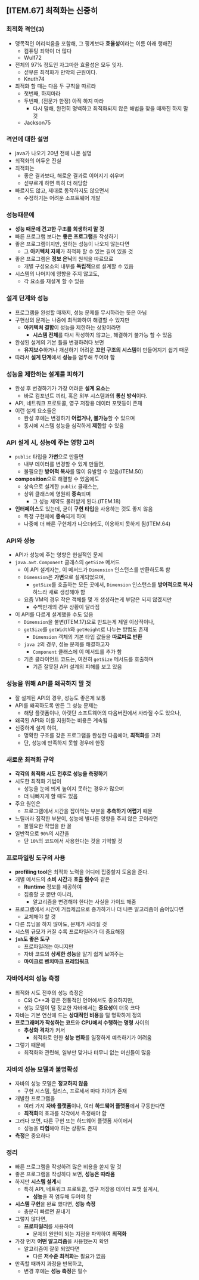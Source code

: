 ## [ITEM.67] 최적화는 신중히
### 최적화 격언(3)
- 맹목적인 어리석음을 포함해, 그 핑계보다 **효율성**이라는 이름 아래 행해진
  - 컴퓨팅 죄악이 더 많다
  - Wulf72
- 전체의 97% 정도인 자그마한 효율성은 모두 잊자.
  - 섣부른 최적화가 만악의 근원이다.
  - Knuth74
- 최적화 할 때는 다음 두 규칙을 따르라
  - 첫번째, 하지마라
  - 두번째, (전문가 한정) 아직 하지 마라
    - 다시 말해, 완전히 명백하고 최적화되지 않은 해법을 찾을 때까진 하지 말 것
  - Jackson75

### 격언에 대한 설명
- java가 나오기 20년 전에 나온 설명
- 최적화의 어두운 진실
- 최적화는
  - 좋은 결과보다, 해로운 결과로 이어지기 쉬우며
  - 섣부르게 하면 특히 더 해당함
- 빠르지도 않고, 제대로 동작하지도 않으면서
  - 수정하기는 어려운 소프트웨어 개발

### 성능때문에
- **성능 때문에 견고한 구조를 희생하지 말 것**
- 빠른 프로그램 보다는 **좋은 프로그램**을 작성하기
- 좋은 프로그램이지만, 원하는 성능이 나오지 않는다면
  - 그 **아키텍처 자체**가 최적화 할 수 있는 길이 있을 것
- 좋은 프로그램은 **정보 은닉**의 원칙을 따르므로
  - 개별 구성요소의 내부를 **독립적**으로 설계할 수 있음
- 시스템의 나머지에 영향을 주지 않고도,
  - 각 요소를 재설계 할 수 있음

### 설계 단계와 성능
- 프로그램을 완성할 때까지, 성능 문제를 무시하라는 뜻은 아님
- 구현상의 문제는 나중에 최적화하여 해결할 수 있지만
  - **아키텍처 결함**이 성능을 제한하는 상황이라면
    - **시스템 전체**를 다시 작성하지 않고는, 해결하기 불가능 할 수 있음
- 완성된 설계의 기본 틀을 변경하려다 보면
  - **유지보수**하거나 개선하기 어려운 **꼬인 구조의 시스템**이 만들어지기 쉽기 때문
- 따라서 **설계 단계**에서 **성능**을 염두해 두어야 함

### 성능을 제한하는 설계를 피하기
- 완성 후 변경하기가 가장 어려운 **설계 요소**는
  - 바로 컴포넌트 끼리, 혹은 외부 시스템과의 **통신 방식**이다.
- API, 네트워크 프로토콜, 영구 저장용 데이터 포맷등이 존재
- 이런 설계 요소들은
  - 완성 후에는 변경하기 **어렵거나, 불가능**할 수 있으며
  - 동시에 시스템 성능을 심각하게 **제한**할 수 있음

### API 설계 시, 성능에 주는 영향 고려
- `public` 타입을 **가변**으로 만들면
  - 내부 데이터를 변경할 수 있게 만들면,
  - 불필요한 **방어적 복사**를 많이 유발할 수 있음(ITEM.50)
- **composition**으로 해결할 수 있음에도
  - 상속으로 설계한 `public` 클래스는,
  - 상위 클래스에 영원히 **종속**되며
    - 그 성능 제약도 물려받게 된다.(ITEM.18)
- **인터페이스**도 있는데, 굳이 **구현 타입**을 사용하는 것도 좋지 않음
  - 특정 구현체에 **종속**되게 하여
  - 나중에 더 빠른 구현체가 나오더라도, 이용하지 못하게 됨(ITEM.64)

### API와 성능
- API가 성능에 주는 영향은 현실적인 문제
- `java.awt.Component` 클래스의 `getSize` 메서드
  - 이 API 설계자는, 이 메서드가 `Dimension` 인스턴스를 반환하도록 함
  - `Dimension`은 **가변**으로 설계되었으며,
    - `getSize`를 호출하는 모든 곳에서, `Dimension` 인스턴스를 **방어적으로 복사**하느라 새로 생성해야 함
  - 요즘 VM의 경우 작은 객체를 몇 개 생성하는게 부담은 되지 않겠지만
    - 수백만개의 경우 상황이 달라짐
- 이 API를 다르게 설계했을 수도 있음
  - `Dimension`을 불변(ITEM.17)으로 만드는게 제일 이상적이나,
  - `getSize`를 `getWidth`와 `getHeight`로 나누는 방법도 존재
    - `Dimension` 객체의 기본 타입 값들을 **따로따로 반환**
  - `java 2`의 경우, 성능 문제를 해결하고자
    - `Component` 클래스에 이 메서드를 추가 함
  - 기존 클라이언트 코드는, 여전히 `getSize` 메서드를 호출하며
    - 기존 잘못된 API 설계의 피해를 보고 있음

### 성능을 위해 API를 왜곡하지 말 것
- 잘 설계된 API의 경우, 성능도 좋은게 보통
- API를 왜곡하도록 만든 그 성능 문제는
  - 해당 플랫폼이나, 아랫단 소프트웨어의 다음버전에서 사라질 수도 있으나,
- 왜곡된 API와 이를 지원하는 비용은 계속됨
- 신중하게 설계 하여,
  - 명확한 구조를 갖춘 프로그램을 완성한 다음에야, **최적화**를 고려
  - 단, 성능에 만족하지 못할 경우에 한정

### 새로운 최적화 규약
- **각각의 최적화 시도 전후로 성능을 측정하기**
- 시도한 최적화 기법이
  - 성능을 눈에 띄게 높이지 못하는 경우가 많으며
  - 더 나빠지게 할 때도 있음
- 주요 원인은
  - 프로그램에서 시간을 잡아먹는 부분을 **추측하기 어렵기** 때문
- 느릴꺼라 짐작한 부분이, 성능에 별다른 영향을 주지 않은 곳이라면
  - 불필요한 작업을 한 꼴
- 일반적으로 `90%`의 시간을
  - 단 `10%`의 코드에서 사용한다는 것을 기억할 것

### 프로파일링 도구의 사용
- **profiling tool**은 최적화 노력을 어디에 집중할지 도움을 준다.
- 개별 메서드의 **소비 시간**과 **호출 횟수**와 같은
  - **Runtime** 정보를 제공하여
  - 집중할 곳 뿐만 아니라,
    - 알고리즘을 변경해야 한다는 사실을 가이드 해줌
- 프로그램에서 시간이 거듭제곱으로 증가하거나 더 나쁜 알고리즘이 숨어있다면
  - 교체해야 할 것
- 다른 튜닝을 하지 않아도, 문제가 사라질 것
- 시스템 규모가 커질 수록 프로파일러가 더 중요해짐
- **`jmh`도 좋은 도구**
  - 프로파일러는 아니지만
  - 자바 코드의 **상세한 성능**을 알기 쉽게 보여주는
  - **마이크로 벤치마크 프레임워크**

### 자바에서의 성능 측정
- 최적화 시도 전후의 성능 측정은
  - C와 C++과 같은 전통적인 언어에서도 중요하지만,
  - 성능 모델이 덜 정교한 자바에서는 **중요성**이 더욱 크다
- 자바는 기본 연산에 드는 **상대적인 비용**을 덜 명확하게 정의
- **프로그래머가 작성하는 코드**와 **CPU에서 수행하는 명령** 사이의
  - **추상화 격차**가 커서
    - 최적화로 인한 **성능 변화**를 일정하게 예측하기가 어려움
- 그렇기 때문에
  - 최적화와 관련해, 일부만 맞거나 터무니 없는 머신들이 많음

### 자바의 성능 모델과 불명확성
- 자바의 성능 모델은 **정교하지 않음**
  - 구현 시스템, 릴리스, 프로세서 마다 차이가 존재
- 개발한 프로그램을
  - 여러 가지 **자바 플랫폼**이나, 여러 **하드웨어 플랫폼**에서 구동한다면
  - **최적화**의 효과를 각각에서 측정해야 함
- 그러다 보면, 다른 구현 또는 하드웨어 플랫폼 사이에서
  - 성능을 **타협**해야 하는 상황도 존재
- **측정**은 중요하다

### 정리
- 빠른 프로그램을 작성하려 많은 비용을 쏟지 말 것
- 좋은 프로그램을 작성하다 보면, **성능은 따라옴**
- 하지만 **시스템 설계**시
  - 특히 API, 네트워크 프로토콜, 영구 저장용 데이터 포맷 설계시,
    - **성능**을 꼭 염두해 두어야 함
- **시스템 구현**을 완료 했다면, **성능 측정**
  - 충분히 빠르면 끝내기
- 그렇지 않다면,
  - **프로파일러**를 사용하여
    - 문제의 원인이 되는 지점을 파악하여 **최적화**
- 가장 먼저 **어떤 알고리즘**을 사용했는지 확인
  - 알고리즘이 잘못 되었다면
    - 다른 **저수준 최적화**는 필요가 없음
- 만족할 때까지 과정을 반복하고,
  - 변경 후에는 **성능 측정**은 필수